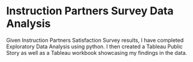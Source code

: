 # Instruction Partners Survey Data Analysis

Given Instruction Partners Satisfaction Survey results, I have completed Exploratory Data Analysis using python. I then created a Tableau Public Story as well as a Tableau workbook showcasing my findings in the data.
